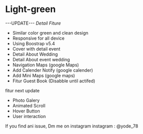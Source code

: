 # Light-green

---UPDATE---
*Detail Fiture*
- Similar color green and clean design
- Responsive for all device 
- Using Boostrap v5.4
- Cover with detail event
- Detail About Wedding
- Detail About event wedding
- Navigation Maps (google Maps)
- Add Calender Notify (google calender)
- Add Mini Maps (google maps)
- Fitur Guest Book (Disabble until actifed)

fitur next update
- Photo Galery
- Animated Scroll
- Hover Button
- User interaction

If you find ani issue, Dm me on instagram
instagram : @yode_78
